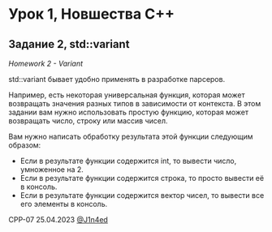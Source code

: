 # Урок 1, Новшества С++
## Задание 2, std::variant
*Homework 2 - Variant*

std::variant бывает удобно применять в разработке парсеров.

Например, есть некоторая универсальная функция, которая может возвращать значения разных типов в зависимости от контекста. 
В этом задании вам нужно использовать простую функцию, которая может возвращать число, строку или массив чисел.

Вам нужно написать обработку результата этой функции следующим образом:

- Если в результате функции содержится int, то вывести число, умноженное на 2.
- Если в результате функции содержится строка, то просто вывести её в консоль.
- Если в результате функции содержится вектор чисел, то вывести все его элементы в консоль.

CPP-07
25.04.2023
[@J1n4ed](https://github.com/J1n4ed)